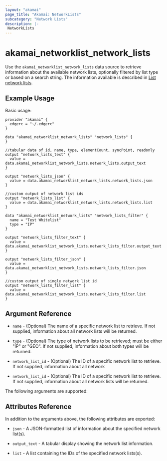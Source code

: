```yaml
---
layout: "akamai"
page_title: "Akamai: NetworkLists"
subcategory: "Network Lists"
description: |-
 NetworkLists
---
```


# akamai_networklist_network_lists

Use the `akamai_networklist_network_lists` data source to retrieve information about the available network lists,
optionally filtered by list type or based on a search string. The information available is described in
[List network lists](https://techdocs.akamai.com/network-lists/reference/get-network-lists). 

## Example Usage

Basic usage:

```hcl
provider "akamai" {
  edgerc = "~/.edgerc"
}

data "akamai_networklist_network_lists" "network_lists" {
}

//tabular data of id, name, type, elementCount, syncPoint, readonly
output "network_lists_text" {
  value = data.akamai_networklist_network_lists.network_lists.output_text
}

output "network_lists_json" {
  value = data.akamai_networklist_network_lists.network_lists.json
}

//custom output of network list ids
output "network_lists_list" {
  value = data.akamai_networklist_network_lists.network_lists.list
}

data "akamai_networklist_network_lists" "network_lists_filter" {
  name = "Test Whitelist"
  type = "IP"
}

output "network_lists_filter_text" {
  value = data.akamai_networklist_network_lists.network_lists_filter.output_text
}

output "network_lists_filter_json" {
  value = data.akamai_networklist_network_lists.network_lists_filter.json
}

//custom output of single network list id
output "network_lists_filter_list" {
  value = data.akamai_networklist_network_lists.network_lists_filter.list
}
```

## Argument Reference

* `name` - (Optional) The name of a specific network list to retrieve. If not supplied, information about all network
  lists will be returned.

* `type` - (Optional) The type of network lists to be retrieved; must be either "IP" or "GEO". If not supplied,
  information about both types will be returned.

* `network_list_id` - (Optional) The ID of a specific network list to retrieve. If not supplied, information about all network
* `network_list_id` - (Optional) The ID of a specific network list to retrieve.
If not supplied, information about all network lists will be returned.

The following arguments are supported:

## Attributes Reference

In addition to the arguments above, the following attributes are exported:

* `json` - A JSON-formatted list of information about the specified network list(s).

* `output_text` - A tabular display showing the network list information.

* `list` - A list containing the IDs of the specified network lists(s).

